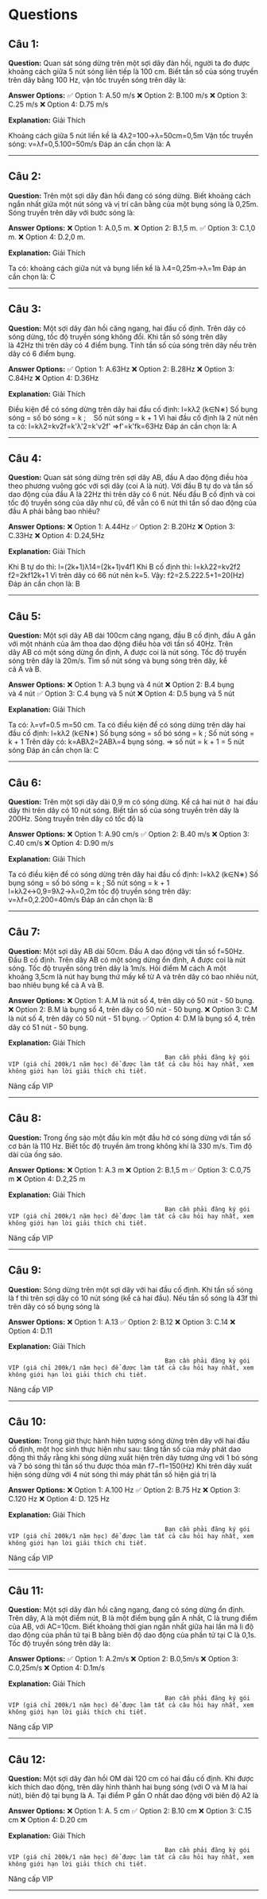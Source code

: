 # Questions

## Câu 1:

**Question:** Quan sát sóng dừng trên một sợi dây đàn hồi, người ta đo được khoảng cách giữa 5 nút sóng liên tiếp là 100 cm. Biết tần số của sóng truyền trên dây bằng 100 Hz, vận tốc truyền sóng trên dây là:

**Answer Options:**
✅ Option 1: A.50 m/s
❌ Option 2: B.100 m/s
❌ Option 3: C.25 m/s
❌ Option 4: D.75 m/s

**Explanation:** Giải Thích



Khoảng cách giữa 5 nút liền kề là
4λ2=100→λ=50cm=0,5m
Vận tốc truyền sóng:
v=λf=0,5.100=50m/s
Đáp án cần chọn là: A

---

## Câu 2:

**Question:** Trên một sợi dây đàn hồi đang có sóng dừng. Biết khoảng cách ngắn nhất giữa một nút sóng và vị trí cân bằng của một bụng sóng là 0,25m. Sóng truyền trên dây với bước sóng là:

**Answer Options:**
❌ Option 1: A.0,5 m.
❌ Option 2: B.1,5 m.
✅ Option 3: C.1,0 m.
❌ Option 4: D.2,0 m.

**Explanation:** Giải Thích



Ta có: khoảng cách giữa nút và bụng liền kề là λ4=0,25m→λ=1m
Đáp án cần chọn là: C

---

## Câu 3:

**Question:** Một sợi dây đàn hồi căng ngang, hai đầu cố định. Trên dây có sóng dừng, tốc độ truyền sóng không đổi. Khi tần số sóng trên dây là 42Hz thì trên dây có 4 điểm bụng. Tính tần số của sóng trên dây nếu trên dây có 6 điểm bụng.

**Answer Options:**
✅ Option 1: A.63Hz
❌ Option 2: B.28Hz
❌ Option 3: C.84Hz
❌ Option 4: D.36Hz

**Explanation:** Giải Thích



Điều kiện để có sóng dừng trên dây hai đầu cố định: l=kλ2 (k∈N∗)
Số bụng sóng = số bó sóng = k ;   
Số nút sóng = k + 1
Vì hai đầu cố định là 2 nút nên ta có:
l=kλ2=kv2f=k'λ'2=k'v2f'
⇒f'=k'fk=63Hz
Đáp án cần chọn là: A

---

## Câu 4:

**Question:** Quan sát sóng dừng trên sợi dây AB, đầu A dao động điều hòa theo phương vuông góc với sợi dây (coi A là nút). Với đầu B tự do và tần số dao động của đầu A là 22Hz thì trên dây có 6 nút. Nếu đầu B cố định và coi tốc độ truyền sóng của dây như cũ, để vẫn có 6 nút thì tần số dao động của đầu A phải bằng bao nhiêu?

**Answer Options:**
❌ Option 1: A.44Hz
✅ Option 2: B.20Hz
❌ Option 3: C.33Hz
❌ Option 4: D.24,5Hz

**Explanation:** Giải Thích



Khi B tự do thì:
l=(2k+1)λ14=(2k+1)v4f1
Khi B cố định thì:
l=kλ22=kv2f2
f2=2kf12k+1
Vì trên dây có 66 nút nên k=5.
Vậy: f2=2.5.222.5+1=20(Hz)
Đáp án cần chọn là: B

---

## Câu 5:

**Question:** Một sợi dây AB dài 100cm căng ngang, đầu B cố định, đầu A gắn với một nhánh của âm thoa dao động điều hòa với tần số 40Hz. Trên dây AB có một sóng dừng ổn định, A được coi là nút sóng. Tốc độ truyền sóng trên dây là 20m/s. Tìm số nút sóng và bụng sóng trên dây, kể cả A và B.

**Answer Options:**
❌ Option 1: A.3 bụng và 4 nút
❌ Option 2: B.4 bụng và 4 nút
✅ Option 3: C.4 bụng và 5 nút
❌ Option 4: D.5 bụng và 5 nút

**Explanation:** Giải Thích



Ta có:
λ=vf=0.5 m=50 cm.
Ta có điều kiện để có sóng dừng trên dây hai đầu cố định:
l=kλ2 (k∈N∗)
Số bụng sóng = số bó sóng = k ;
Số nút sóng = k + 1
Trên dây có:
k=ABλ2=2ABλ=4 bụng sóng.
=> số nút = k + 1 = 5 nút sóng
Đáp án cần chọn là: C

---

## Câu 6:

**Question:** Trên một sợi dây dài 0,9 m có sóng dừng. Kể cả hai nút ở  hai đầu dây thì trên dây có 10 nút sóng. Biết tần số của sóng truyền trên dây là 200Hz. Sóng truyền trên dây có tốc độ là

**Answer Options:**
❌ Option 1: A.90 cm/s
✅ Option 2: B.40 m/s
❌ Option 3: C.40 cm/s
❌ Option 4: D.90 m/s

**Explanation:** Giải Thích



Ta có điều kiện để có sóng dừng trên dây hai đầu cố định:
l=kλ2 (k∈N∗)
Số bụng sóng = số bó sóng = k ; Số nút sóng = k + 1
l=kλ2↔0,9=9λ2→λ=0,2m
tốc độ truyền sóng trên dây:
v=λf=0,2.200=40m/s
Đáp án cần chọn là: B

---

## Câu 7:

**Question:** Một sợi dây AB dài 50cm. Đầu A dao động với tần số f=50Hz. Đầu B cố định. Trên dây AB có một sóng dừng ổn định, A được coi là nút sóng. Tốc độ truyền sóng trên dây là 1m/s. Hỏi điểm M cách A một khoảng 3,5cm là nút hay bụng thứ mấy kể từ A và trên dây có bao nhiêu nút, bao nhiêu bụng kể cả A và B.

**Answer Options:**
❌ Option 1: A.M là nút số 4, trên dây có 50 nút - 50 bụng.
❌ Option 2: B.M là bụng số 4, trên dây có 50 nút - 50 bụng.
❌ Option 3: C.M là nút số 4, trên dây có 50 nút - 51 bụng.
✅ Option 4: D.M là bụng số 4, trên dây có 51 nút - 50 bụng.

**Explanation:** Giải Thích




                                                Bạn cần phải đăng ký gói VIP (giá chỉ 200k/1 năm học) để được làm tất cả câu hỏi hay nhất, xem không giới hạn lời giải thích chi tiết.
                                            

Nâng cấp VIP

---

## Câu 8:

**Question:** Trong ống sáo một đầu kín một đầu hở có sóng dừng với tần số cơ bản là 110 Hz. Biết tốc độ truyền âm trong không khí là 330 m/s. Tìm độ dài của ống sáo.

**Answer Options:**
❌ Option 1: A.3 m
❌ Option 2: B.1,5 m
✅ Option 3: C.0,75 m
❌ Option 4: D.2,25 m

**Explanation:** Giải Thích




                                                Bạn cần phải đăng ký gói VIP (giá chỉ 200k/1 năm học) để được làm tất cả câu hỏi hay nhất, xem không giới hạn lời giải thích chi tiết.
                                            

Nâng cấp VIP

---

## Câu 9:

**Question:** Sóng dừng trên một sợi dây với hai đầu cố định. Khi tần số sóng là f thì trên sợi dây có 10 nút sóng (kể cả hai đầu). Nếu tần số sóng là 43f thì trên dây có số bụng sóng là

**Answer Options:**
❌ Option 1: A.13
✅ Option 2: B.12
❌ Option 3: C.14
❌ Option 4: D.11

**Explanation:** Giải Thích




                                                Bạn cần phải đăng ký gói VIP (giá chỉ 200k/1 năm học) để được làm tất cả câu hỏi hay nhất, xem không giới hạn lời giải thích chi tiết.
                                            

Nâng cấp VIP

---

## Câu 10:

**Question:** Trong giờ thực hành hiện tượng sóng dừng trên dây với hai đầu cố định, một học sinh thực hiện như sau: tăng tần số của máy phát dao động thì thấy rằng khi sóng dừng xuất hiện trên dây tương ứng với 1 bó sóng và 7 bó sóng thì tần số thu được thỏa mãn f7−f1=150(Hz) Khi trên dây xuất hiện sóng dừng với 4 nút sóng thì máy phát tần số hiện giá trị là

**Answer Options:**
❌ Option 1: A.100 Hz
✅ Option 2: B.75 Hz
❌ Option 3: C.120 Hz
❌ Option 4: D. 125 Hz

**Explanation:** Giải Thích




                                                Bạn cần phải đăng ký gói VIP (giá chỉ 200k/1 năm học) để được làm tất cả câu hỏi hay nhất, xem không giới hạn lời giải thích chi tiết.
                                            

Nâng cấp VIP

---

## Câu 11:

**Question:** Một sợi dây đàn hồi căng ngang, đang có sóng dừng ổn định. Trên dây, A là một điểm nút, B là một điểm bụng gần A nhất, C là trung điểm của AB, với AC=10cm. Biết khoảng thời gian ngắn nhất giữa hai lần mà li độ dao động của phần tử tại B bằng biên độ dao động của phần tử tại C là 0,1s. Tốc độ truyền sóng trên dây là:

**Answer Options:**
✅ Option 1: A.2m/s
❌ Option 2: B.0,5m/s
❌ Option 3: C.0,25m/s
❌ Option 4: D.1m/s

**Explanation:** Giải Thích




                                                Bạn cần phải đăng ký gói VIP (giá chỉ 200k/1 năm học) để được làm tất cả câu hỏi hay nhất, xem không giới hạn lời giải thích chi tiết.
                                            

Nâng cấp VIP

---

## Câu 12:

**Question:** Một sợi dây đàn hồi OM dài 120 cm có hai đầu cố định. Khi được kích thích dao động, trên dây hình thành hai bụng sóng (với O và M là hai nút), biên độ tại bụng là A. Tại điểm P gần O nhất dao động với biên độ A2 là

**Answer Options:**
❌ Option 1: A. 5 cm
✅ Option 2: B.10 cm
❌ Option 3: C.15 cm
❌ Option 4: D.20 cm

**Explanation:** Giải Thích




                                                Bạn cần phải đăng ký gói VIP (giá chỉ 200k/1 năm học) để được làm tất cả câu hỏi hay nhất, xem không giới hạn lời giải thích chi tiết.
                                            

Nâng cấp VIP

---

